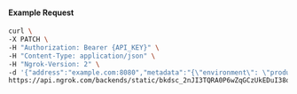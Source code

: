 <!-- Code generated for API Clients. DO NOT EDIT. -->

#### Example Request

```bash
curl \
-X PATCH \
-H "Authorization: Bearer {API_KEY}" \
-H "Content-Type: application/json" \
-H "Ngrok-Version: 2" \
-d '{"address":"example.com:8080","metadata":"{\"environment\": \"production\"}","tls":{}}' \
https://api.ngrok.com/backends/static/bkdsc_2nJI3TQRA0P6wZqGCzUkEDuI38q
```
